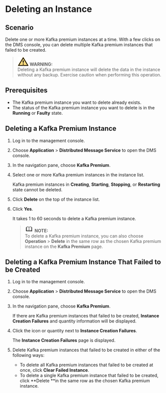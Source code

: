 # Deleting an Instance<a name="EN-US_TOPIC_0143117216"></a>

## Scenario<a name="section33628036"></a>

Delete one or more Kafka premium instances at a time. With a few clicks on the DMS console, you can delete multiple Kafka premium instances that failed to be created.

>![](public_sys-resources/icon-warning.gif) **WARNING:**   
>Deleting a Kafka premium instance will delete the data in the instance without any backup. Exercise caution when performing this operation.  

## Prerequisites<a name="section34216874"></a>

-   The Kafka premium instance you want to delete already exists.
-   The status of the Kafka premium instance you want to delete is in the  **Running**  or  **Faulty**  state.

## Deleting a Kafka Premium Instance<a name="section949205010406"></a>

1.  Log in to the management console.
2.  Choose  **Application**  \>  **Distributed Message Service**  to open the DMS console.
3.  In the navigation pane, choose  **Kafka Premium**.
4.  Select one or more Kafka premium instances in the instance list.

    Kafka premium instances in  **Creating**,  **Starting**,  **Stopping**, or  **Restarting**  state cannot be deleted.

5.  Click  **Delete**  on the top of the instance list.
6.  Click  **Yes**.

    It takes 1 to 60 seconds to delete a Kafka premium instance.

    >![](public_sys-resources/icon-note.gif) **NOTE:**   
    >To delete a Kafka premium instance, you can also choose  **Operation**  \>  **Delete**  in the same row as the chosen Kafka premium instance on the  **Kafka Premium**  page.  


## Deleting a Kafka Premium Instance That Failed to be Created<a name="section586292817397"></a>

1.  Log in to the management console.
2.  Choose  **Application**  \>  **Distributed Message Service**  to open the DMS console.
3.  In the navigation pane, choose  **Kafka Premium**.

    If there are Kafka premium instances that failed to be created,  **Instance Creation Failures**  and quantity information will be displayed.

4.  Click the icon or quantity next to  **Instance Creation Failures**.

    The  **Instance Creation Failures**  page is displayed.

5.  Delete Kafka premium instances that failed to be created in either of the following ways:
    -   To delete all Kafka premium instances that failed to be created at once, click  **Clear Failed Instance**.
    -   To delete a single Kafka premium instance that failed to be created, click  **Delete **in the same row as the chosen Kafka premium instance.


